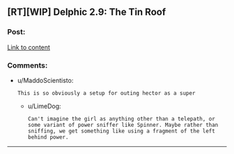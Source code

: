 ## [RT][WIP] Delphic 2.9: The Tin Roof

### Post:

[Link to content](https://delphicserial.com/2018/07/08/ch-9/)

### Comments:

- u/MaddoScientisto:
  ```
  This is so obviously a setup for outing hector as a super
  ```

  - u/LimeDog:
    ```
    Can't imagine the girl as anything other than a telepath, or some variant of power sniffer like Spinner. Maybe rather than sniffing, we get something like using a fragment of the left behind power.
    ```

---

